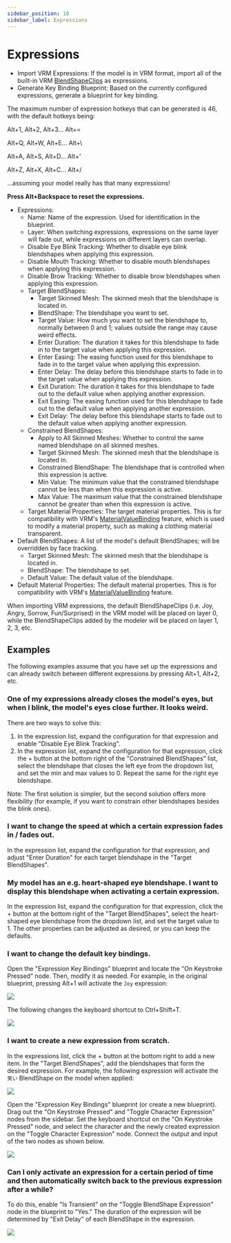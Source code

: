 ```yaml
---
sidebar_position: 10
sidebar_label: Expressions
---
```



# Expressions

* Import VRM Expressions: If the model is in VRM format, import all of the built-in VRM [BlendShapeClips](https://vrm.dev/en/univrm/blendshape/univrm\_blendshape.html) as expressions.
* Generate Key Binding Blueprint: Based on the currently configured expressions, generate a blueprint for key binding.

<div className="hint hint-info">
The maximum number of expression hotkeys that can be generated is 46, with the default hotkeys being:

Alt+1, Alt+2, Alt+3... Alt+=

Alt+Q, Alt+W, Alt+E... Alt+\\

Alt+A, Alt+S, Alt+D... Alt+'

Alt+Z, Alt+X, Alt+C... Alt+/

...assuming your model really has that many expressions!

**Press Alt+Backspace to reset the expressions.**
</div>

* Expressions:
  * Name: Name of the expression. Used for identification in the blueprint.
  * Layer: When switching expressions, expressions on the same layer will fade out, while expressions on different layers can overlap.
  * Disable Eye Blink Tracking: Whether to disable eye blink blendshapes when applying this expression.
  * Disable Mouth Tracking: Whether to disable mouth blendshapes when applying this expression.
  * Disable Brow Tracking: Whether to disable brow blendshapes when applying this expression.
  * Target BlendShapes:
    * Target Skinned Mesh: The skinned mesh that the blendshape is located in.
    * BlendShape: The blendshape you want to set.
    * Target Value: How much you want to set the blendshape to, normally between 0 and 1; values outside the range may cause weird effects.
    * Enter Duration: The duration it takes for this blendshape to fade in to the target value when applying this expression.
    * Enter Easing: The easing function used for this blendshape to fade in to the target value when applying this expression.
    * Enter Delay: The delay before this blendshape starts to fade in to the target value when applying this expression.
    * Exit Duration: The duration it takes for this blendshape to fade out to the default value when applying another expression.
    * Exit Easing: The easing function used for this blendshape to fade out to the default value when applying another expression.
    * Exit Delay: The delay before this blendshape starts to fade out to the default value when applying another expression.
  * Constrained BlendShapes:
    * Apply to All Skinned Meshes: Whether to control the same named blendshape on all skinned meshes.
    * Target Skinned Mesh: The skinned mesh that the blendshape is located in.
    * Constrained BlendShape: The blendshape that is controlled when this expression is active.
    * Min Value: The minimum value that the constrained blendshape cannot be less than when this expression is active.
    * Max Value: The maximum value that the constrained blendshape cannot be greater than when this expression is active.
  * Target Material Properties: The target material properties. This is for compatibility with VRM's [MaterialValueBinding](https://vrm.dev/en/univrm/blendshape/univrm\_blendshape.html#id3) feature, which is used to modify a material property, such as making a clothing material transparent.
* Default BlendShapes: A list of the model's default BlendShapes; will be overridden by face tracking.
  * Target Skinned Mesh: The skinned mesh that the blendshape is located in.
  * BlendShape: The blendshape to set.
  * Default Value: The default value of the blendshape.
* Default Material Properties: The default material properties. This is for compatibility with VRM's [MaterialValueBinding](https://vrm.dev/en/univrm/blendshape/univrm\_blendshape.html#id3) feature.

<div className="hint hint-info">
When importing VRM expressions, the default BlendShapeClips (i.e. Joy, Angry, Sorrow, Fun/Surprised) in the VRM model will be placed on layer 0, while the BlendShapeClips added by the modeler will be placed on layer 1, 2, 3, etc.
</div>

## Examples

<div className="hint hint-info">
The following examples assume that you have set up the expressions and can already switch between different expressions by pressing Alt+1, Alt+2, etc.
</div>

### One of my expressions already closes the model's eyes, but when I blink, the model's eyes close further. It looks weird.

There are two ways to solve this:

1. In the expression list, expand the configuration for that expression and enable "Disable Eye Blink Tracking".
2. In the expression list, expand the configuration for that expression, click the + button at the bottom right of the "Constrained BlendShapes" list, select the blendshape that closes the left eye from the dropdown list, and set the min and max values to 0. Repeat the same for the right eye blendshape.

Note: The first solution is simpler, but the second solution offers more flexibility (for example, if you want to constrain other blendshapes besides the blink ones).

### I want to change the speed at which a certain expression fades in / fades out.

In the expression list, expand the configuration for that expression, and adjust "Enter Duration" for each target blendshape in the "Target BlendShapes".

### My model has an e.g. heart-shaped eye blendshape. I want to display this blendshape when activating a certain expression.

In the expression list, expand the configuration for that expression, click the + button at the bottom right of the "Target BlendShapes", select the heart-shaped eye blendshape from the dropdown list, and set the target value to 1. The other properties can be adjusted as desired, or you can keep the defaults.

### I want to change the default key bindings.

Open the "Expression Key Bindings" blueprint and locate the "On Keystroke Pressed" node. Then, modify it as needed. For example, in the original blueprint, pressing Alt+1 will activate the `Joy` expression:

![](</images/image(43).jpg>)

The following changes the keyboard shortcut to Ctrl+Shift+T.

![](</images/image(5)(4).jpg>)

### I want to create a new expression from scratch.

In the expressions list, click the + button at the bottom right to add a new item. In the "Target BlendShapes", add the blendshapes that form the desired expression. For example, the following expression will activate the `笑い` BlendShape on the model when applied:

![](</images/image(7)(4).jpg>)

Open the "Expression Key Bindings" blueprint (or create a new blueprint). Drag out the "On Keystroke Pressed" and "Toggle Character Expression" nodes from the sidebar. Set the keyboard shortcut on the "On Keystroke Pressed" node, and select the character and the newly created expression on the "Toggle Character Expression" node. Connect the output and input of the two nodes as shown below.

![](</images/image(1)(1)(4).jpg>)

### Can I only activate an expression for a certain period of time and then automatically switch back to the previous expression after a while?

To do this, enable "Is Transient" on the "Toggle BlendShape Expression" node in the blueprint to "Yes." The duration of the expression will be determined by "Exit Delay" of each BlendShape in the expression.

![](</images/image(11)(1).jpg>)
